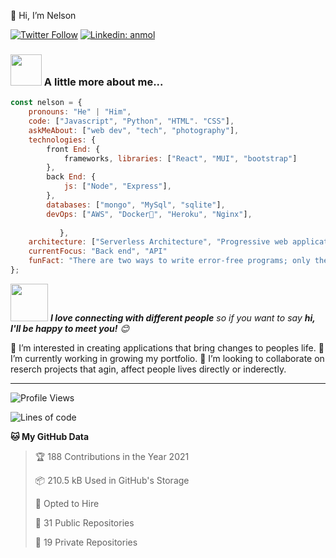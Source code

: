  👋 Hi, I’m Nelson
 
[![Twitter Follow](https://img.shields.io/twitter/follow/misteranmol?label=Follow)](https://twitter.com/Man_nerso)
[![Linkedin: anmol](https://img.shields.io/badge/-Nelson-blue?style=flat-square&logo=Linkedin&logoColor=white&link=https://www.linkedin.com/in/nelsondecarvalho/)](https://www.linkedin.com/in/nelsondecarvalho/)

 
### <img src="https://media.giphy.com/media/VgCDAzcKvsR6OM0uWg/giphy.gif" width="50"> A little more about me...  

```javascript
const nelson = {
    pronouns: "He" | "Him",
    code: ["Javascript", "Python", "HTML". "CSS"],
    askMeAbout: ["web dev", "tech", "photography"],
    technologies: {
        front End: {
            frameworks, libraries: ["React", "MUI", "bootstrap"]
        },
        back End: {
            js: ["Node", "Express"],
        },
        databases: ["mongo", "MySql", "sqlite"],
        devOps: ["AWS", "Docker🐳", "Heroku", "Nginx"],
      
           },
    architecture: ["Serverless Architecture", "Progressive web applications", "Single page applications"],
    currentFocus: "Back end", "API"
    funFact: "There are two ways to write error-free programs; only the third one works"
};
```

<img src="https://media.giphy.com/media/LnQjpWaON8nhr21vNW/giphy.gif" width="60"> <em><b>I love connecting with different people</b> so if you want to say <b>hi, I'll be happy to meet you!</b> 😊</em>

 👀 I’m interested in creating applications that bring changes to peoples life.
 🌱 I’m currently working in growing my portfolio.
 💞️ I’m looking to collaborate on reserch projects that agin, affect people lives directly or inderectly.


---
<!--START_SECTION:waka-->
![Profile Views](http://img.shields.io/badge/Profile%20Views-1537-blue)

![Lines of code](https://img.shields.io/badge/From%20Hello%20World%20I%27ve%20Written-1.0%20million%20lines%20of%20code-blue)

**🐱 My GitHub Data** 

> 🏆 188 Contributions in the Year 2021
 > 
> 📦 210.5 kB Used in GitHub's Storage 
 > 
> 💼 Opted to Hire
 > 
> 📜 31 Public Repositories 
 > 
> 🔑 19 Private Repositories  
 > 

<!---
NelsondeCarvalho/NelsondeCarvalho is a ✨ special ✨ repository because its `README.md` (this file) appears on your GitHub profile.
You can click the Preview link to take a look at your changes.
--->
